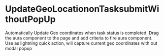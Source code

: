 # UpdateGeoLocationonTasksubmitWithoutPopUp
Automatically Update Geo coordinates when task status is completed.
Drag the aura component to the page and add criteria to fire aura component.
Use as lightning quick action, will capture current geo coordinates with out modal popup
